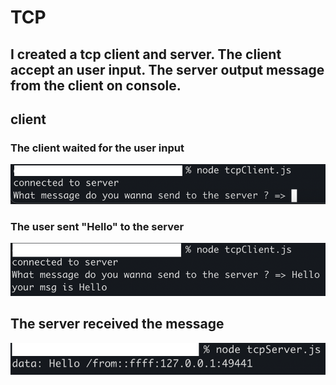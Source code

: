 # TCP

## I created a tcp client and server. The client accept an user input. The server output message from the client on console.

## client
### The client waited for the user input
![](img/tcp-2-client-1.png)

### The user sent "Hello" to the server
![](img/tcp-2-client-2.png)


## The server received the message
![](img/tcp-2-server.png)
